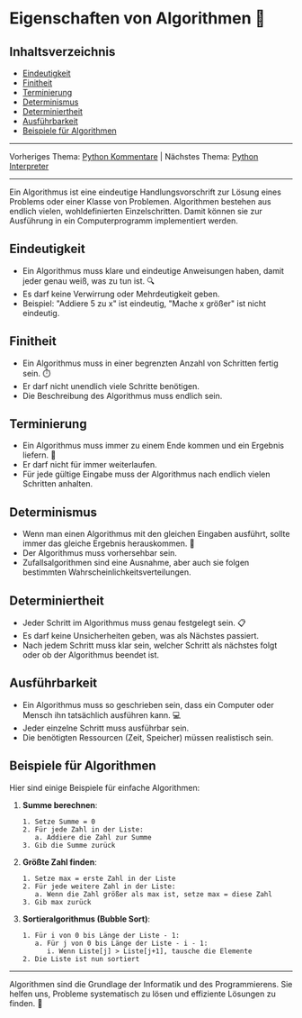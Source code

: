 # Eigenschaften von Algorithmen 🧮

## Inhaltsverzeichnis
- [Eindeutigkeit](#eindeutigkeit)
- [Finitheit](#finitheit)
- [Terminierung](#terminierung)
- [Determinismus](#determinismus)
- [Determiniertheit](#determiniertheit)
- [Ausführbarkeit](#ausführbarkeit)
- [Beispiele für Algorithmen](#beispiele-für-algorithmen)

---

Vorheriges Thema: [Python Kommentare](/Anleitungen/01_Kommentare.md) | Nächstes Thema: [Python Interpreter](/Anleitungen/03_python_interpreter.md)

---

Ein Algorithmus ist eine eindeutige Handlungsvorschrift zur Lösung eines Problems oder einer Klasse von Problemen. Algorithmen bestehen aus endlich vielen, wohldefinierten Einzelschritten. Damit können sie zur Ausführung in ein Computerprogramm implementiert werden.

## Eindeutigkeit

- Ein Algorithmus muss klare und eindeutige Anweisungen haben, damit jeder genau weiß, was zu tun ist. 🔍
- Es darf keine Verwirrung oder Mehrdeutigkeit geben.
- Beispiel: "Addiere 5 zu x" ist eindeutig, "Mache x größer" ist nicht eindeutig.

## Finitheit

- Ein Algorithmus muss in einer begrenzten Anzahl von Schritten fertig sein. ⏱️
- Er darf nicht unendlich viele Schritte benötigen.
- Die Beschreibung des Algorithmus muss endlich sein.

## Terminierung

- Ein Algorithmus muss immer zu einem Ende kommen und ein Ergebnis liefern. 🏁
- Er darf nicht für immer weiterlaufen.
- Für jede gültige Eingabe muss der Algorithmus nach endlich vielen Schritten anhalten.

## Determinismus

- Wenn man einen Algorithmus mit den gleichen Eingaben ausführt, sollte immer das gleiche Ergebnis herauskommen. 🔄
- Der Algorithmus muss vorhersehbar sein.
- Zufallsalgorithmen sind eine Ausnahme, aber auch sie folgen bestimmten Wahrscheinlichkeitsverteilungen.

## Determiniertheit

- Jeder Schritt im Algorithmus muss genau festgelegt sein. 📋
- Es darf keine Unsicherheiten geben, was als Nächstes passiert.
- Nach jedem Schritt muss klar sein, welcher Schritt als nächstes folgt oder ob der Algorithmus beendet ist.

## Ausführbarkeit

- Ein Algorithmus muss so geschrieben sein, dass ein Computer oder Mensch ihn tatsächlich ausführen kann. 💻
- Jeder einzelne Schritt muss ausführbar sein.
- Die benötigten Ressourcen (Zeit, Speicher) müssen realistisch sein.

## Beispiele für Algorithmen

Hier sind einige Beispiele für einfache Algorithmen:

1. **Summe berechnen**:
   ```
   1. Setze Summe = 0
   2. Für jede Zahl in der Liste:
      a. Addiere die Zahl zur Summe
   3. Gib die Summe zurück
   ```

2. **Größte Zahl finden**:
   ```
   1. Setze max = erste Zahl in der Liste
   2. Für jede weitere Zahl in der Liste:
      a. Wenn die Zahl größer als max ist, setze max = diese Zahl
   3. Gib max zurück
   ```

3. **Sortieralgorithmus (Bubble Sort)**:
   ```
   1. Für i von 0 bis Länge der Liste - 1:
      a. Für j von 0 bis Länge der Liste - i - 1:
         i. Wenn Liste[j] > Liste[j+1], tausche die Elemente
   2. Die Liste ist nun sortiert
   ```

---

Algorithmen sind die Grundlage der Informatik und des Programmierens. Sie helfen uns, Probleme systematisch zu lösen und effiziente Lösungen zu finden. 🚀
